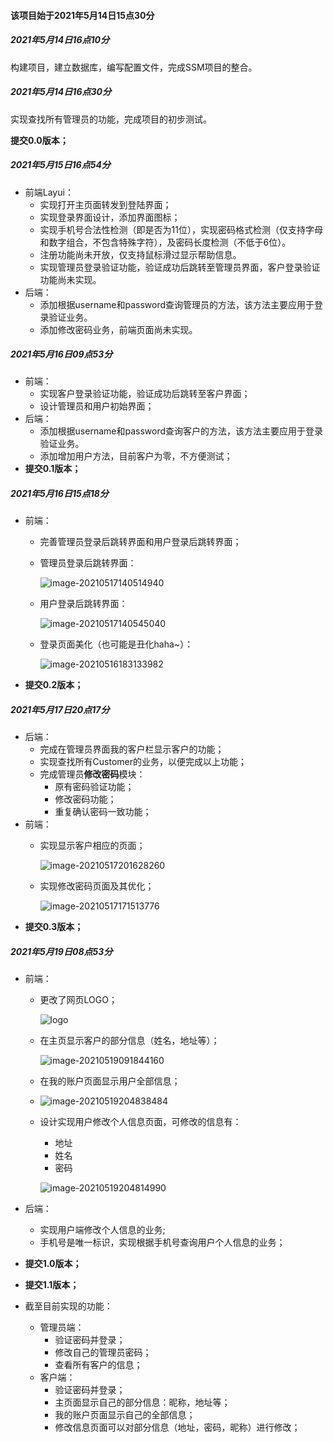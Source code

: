 #### 该项目始于2021年5月14日15点30分

##### 2021年5月14日16点10分

构建项目，建立数据库，编写配置文件，完成SSM项目的整合。

##### 2021年5月14日16点30分

实现查找所有管理员的功能，完成项目的初步测试。

**提交0.0版本；**

##### 2021年5月15日16点54分

- 前端Layui：
  - 实现打开主页面转发到登陆界面；
  - 实现登录界面设计，添加界面图标；
  - 实现手机号合法性检测（即是否为11位），实现密码格式检测（仅支持字母和数字组合，不包含特殊字符），及密码长度检测（不低于6位）。
  - 注册功能尚未开放，仅支持鼠标滑过显示帮助信息。
  - 实现管理员登录验证功能，验证成功后跳转至管理员界面，客户登录验证功能尚未实现。
- 后端：
  - 添加根据username和password查询管理员的方法，该方法主要应用于登录验证业务。
  - 添加修改密码业务，前端页面尚未实现。

##### 2021年5月16日09点53分

- 前端：
  - 实现客户登录验证功能，验证成功后跳转至客户界面；
  - 设计管理员和用户初始界面；
- 后端：
  - 添加根据username和password查询客户的方法，该方法主要应用于登录验证业务。
  - 添加增加用户方法，目前客户为零，不方便测试；
- **提交0.1版本；**

##### 2021年5月16日15点18分

- 前端：

  - 完善管理员登录后跳转界面和用户登录后跳转界面；

  - 管理员登录后跳转界面：

    ![image-20210517140514940](noteImages/image-20210517140514940.png)

  - 用户登录后跳转界面：

    ![image-20210517140545040](noteImages/image-20210517140545040.png)

  - 登录页面美化（也可能是丑化haha~）：

    ![image-20210516183133982](noteImages/image-20210516183133982.png)

- **提交0.2版本；**

##### 2021年5月17日20点17分

- 后端：
  - 完成在管理员界面我的客户栏显示客户的功能；
  - 实现查找所有Customer的业务，以便完成以上功能；
  - 完成管理员**修改密码**模块：
    - 原有密码验证功能；
    - 修改密码功能；
    - 重复确认密码一致功能；
- 前端：
  - 实现显示客户相应的页面；

    ![image-20210517201628260](noteImages/image-20210517201628260.png)

  - 实现修改密码页面及其优化；

    ![image-20210517171513776](noteImages/image-20210517171513776.png)
- **提交0.3版本；**

##### 2021年5月19日08点53分

- 前端：

  - 更改了网页LOGO；

    ![logo](noteImages/logo.png)

  - 在主页显示客户的部分信息（姓名，地址等）；

    ![image-20210519091844160](noteImages/image-20210519091844160.png)

  - 在我的账户页面显示用户全部信息；

  - ![image-20210519204838484](noteImages/image-20210519204838484.png)

  - 设计实现用户修改个人信息页面，可修改的信息有：

    - 地址
    - 姓名
    - 密码

    ![image-20210519204814990](noteImages/image-20210519204814990.png)

- 后端：

  - 实现用户端修改个人信息的业务;
  - 手机号是唯一标识，实现根据手机号查询用户个人信息的业务；

- **提交1.0版本；**

- **提交1.1版本；**

- 截至目前实现的功能：

  - 管理员端：
    - 验证密码并登录；
    - 修改自己的管理员密码；
    - 查看所有客户的信息；
  - 客户端：
    - 验证密码并登录；
    - 主页面显示自己的部分信息：昵称，地址等；
    - 我的账户页面显示自己的全部信息；
    - 修改信息页面可以对部分信息（地址，密码，昵称）进行修改；

